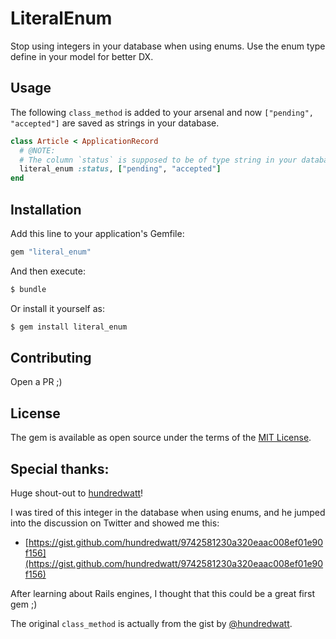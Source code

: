 # LiteralEnum
Stop using integers in your database when using enums. Use the enum type define in your model for better DX.

## Usage

The following `class_method` is added to your arsenal and now `["pending", "accepted"]` are saved as strings in your database.

```ruby
class Article < ApplicationRecord
  # @NOTE:
  # The column `status` is supposed to be of type string in your database.
  literal_enum :status, ["pending", "accepted"]
end
```

## Installation
Add this line to your application's Gemfile:

```ruby
gem "literal_enum"
```

And then execute:
```bash
$ bundle
```

Or install it yourself as:
```bash
$ gem install literal_enum
```

## Contributing
Open a PR ;)

## License
The gem is available as open source under the terms of the [MIT License](https://opensource.org/licenses/MIT).

## Special thanks:

Huge shout-out to [hundredwatt](https://github.com/hundredwatt)!

I was tired of this integer in the database when using enums, and he jumped into the discussion on Twitter and showed me this:
- [https://gist.github.com/hundredwatt/9742581230a320eaac008ef01e90f156](https://gist.github.com/hundredwatt/9742581230a320eaac008ef01e90f156)

After learning about Rails engines, I thought that this could be a great first gem ;)

The original `class_method` is actually from the gist by [@hundredwatt](https://gist.github.com/hundredwatt/9742581230a320eaac008ef01e90f156).
